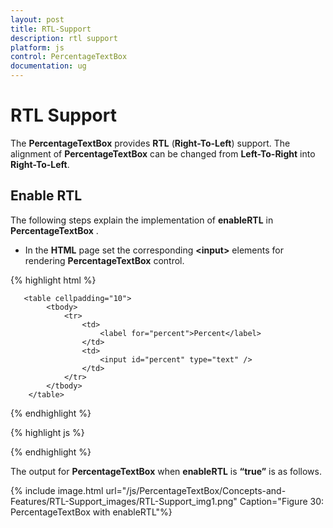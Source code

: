 ```yaml
---
layout: post
title: RTL-Support
description: rtl support
platform: js
control: PercentageTextBox 
documentation: ug
---
```


# RTL Support

The **PercentageTextBox** provides **RTL** (**Right-To-Left**) support. The alignment of **PercentageTextBox** can be changed from **Left-To-Right** into **Right-To-Left**.

## Enable RTL

The following steps explain the implementation of **enableRTL** in **PercentageTextBox** .

* In the **HTML** page set the corresponding **&lt;input&gt;** elements for rendering **PercentageTextBox** control.



{% highlight html %}

       <table cellpadding="10">
            <tbody>
                <tr>
                    <td>
                        <label for="percent">Percent</label>
                    </td>
                    <td>
                        <input id="percent" type="text" />
                    </td>
                </tr>
            </tbody>
        </table>

{% endhighlight %}

{% highlight js %}

<script type="text/javascript">
	        $("#percent").ejPercentageTextbox({
            value: 22,
            enableRTL: true
        });
</script>

{% endhighlight %}


The output for **PercentageTextBox** when **enableRTL** is **“true”** is as follows. 

{% include image.html url="/js/PercentageTextBox/Concepts-and-Features/RTL-Support_images/RTL-Support_img1.png" Caption="Figure 30: PercentageTextBox with enableRTL"%}

